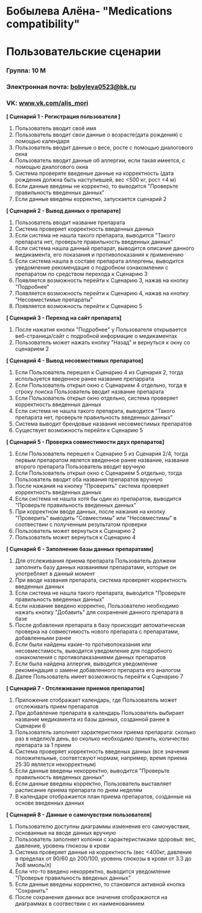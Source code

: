 # Бобылева Алёна- "Medications compatibility"
# Пользовательские сценарии

### Группа: 10  М
### Электронная почта: bobyleva0523@bk.ru
### VK: www.vk.com/alis_mori

**[ Сценарий 1 - Регистрация пользователя ]**
1. Пользователь вводит своё имя
2. Пользователь вводит свои данные о возрасте(дата рождения) с помощью календаря
3. Пользователь вводит данные о весе, росте с помощью диалогового окна
4. Пользователь вводит данные об аллергии, если такая имеется, с помощью диалогового окна
5. Система проверяте введеные данные на корректность (дата рождения должна быть наступившей, вес <500 кг, рост <4 м)
6. Если данные введены не корректно, то выводится "Проверьте правильность введенных данных"
7. Если данные введены корректно, запускается сценарий 2

**[ Сценарий 2 - Вывод данных о препарате]**
1. Пользователь вводит название препарата
2. Система проверяет корректность введенных данных
3. Если система не нашла такого препарата, выводится "Такого препарата нет, проверьте правильность введенных данных"
4. Если система нашла данный препарат, выводится описание данного медикамента, его показания и противопоказания к применению
5. Если система нашла в составе препарата аллергены, выводится уведомление рекомендация о подробном ознакомлении с препаратом по средством перехода к Сценарию 3
6. Появляется возможность перейти к Сценарию 3, нажав на кнопку "Подробнее"
7. Появляется возможность перейти к Сценарию 4, нажав на кнопку "Несовместимые препараты"
8. Появляется возможность перейти к Сценарию 5

**[ Сценарий 3 - Переход на сайт препарата]**
1. После нажатия кнопки "Подробнее" у Пользователя открывается веб-страница/сайт с подробной информацие о медикаментах
2. Пользователь может нажать кнопку "Назад" и вернуться к окну со сценарием 2

**[ Сценарий 4 - Вывод несовместимых препаратов]**
1. Если Пользователь перешел к Сценарию 4 из Сценария 2, тогда используется введенное ранее название препаррата
2. Если Пользователь открыл окно с Сценарием 4 отдельно, тогда в строку поиска Пользователь вводит название препарата
3. Если Пользователь открыл окно отдельно, система проверяет корректность введенных данных
4. Если система не нашла такого препарата, выводится "Такого препарата нет, проверьте правильность введенных данных"
5. Система выводит брендовые названия несовместимых препаратов
6. Существует возможность перейти к Сценарию 5

**[ Сценарий 5 - Проверка совместимости двух препаратов]**
1. Если Пользователь перешел к Сценарию 5 из Сценария 2/4, тогда первым препаратом явлется введенное ранее название, название второго препарата Пользователь вводит вручную
2. Если Пользователь открыл окно с Сценарием 5 отдельно, тогда Пользователь вводит оба названия препаратов вручную
2. После нажания на кнопку "Проверить" система проверяет корректность введенных данных
3. Если система не нашла хотя бы один из препаратов, выводится "Проверьте правильность введенных данных"
4. При корректном вводе данных, после нажания на кнопку "Проверить" выводить "Совместимы" или "Несовместимы" в соотвествии с полученным результатом проверки
5. Пользователь может вернуться к Сценарию 2
6. Пользователь может вернуться к Сценарию 4

**[ Сценарий 6 - Заполнение базы данных препаратами]**
1. Для отслеживания приема препарата Пользователь должени заполнить базу данных названиями препаратами, которые он употребляет в данный момент
2. При вводе названия препарата, система проверяет корректность введенных данных
3. Если система не нашла такого препарата, выводится "Проверьте правильность введенных данных"
4. Если название введено корректно, Пользователю необходимо нажать кнопку "Добавить" для сохранения данного препарата в базе
5. После добавления препарата в базу происходит автоматическая проверка на совместимость нового препарата с препаратами, добавленными ранее
6. Если были найдены какие-то противопоказания или несовместимость, выводится уведомление для подробного ознакомления с противопаказаниями данных препаратов
7. Если была найдена аллергия, выводится уведомление рекомендация о замене добавленного препарата его аналогом
8. Далее Пользователь имеет возможность перейти к Сценарию 7 

**[ Сценарий 7 - Отслеживание приемов препаратов]**
1. Приложение отображает календарь, где Пользователь может отслеживать прием препаратов
2. При добавление препарата в календарь Пользователь выбирает название медикамента из базы данных, созданной ранее в Сценарии 6
3. Пользователь заполняет характеристики приема препарата: сколько раз в неделю/в день, во сколько необходимо принять, количество препарата за 1 прием
4. Система проверяет корректность введеных данных (все значения положительные, соответсвуют нормам, например, время приема 25:30 является некорректным)
5. Если данные введены некорректно, выводится "Проверьте правильность введенных данных"
6. Если данные введены корректно, Пользователь выставляет расписание приема препарата по дням неделям
7. В календаре отображается план приема препаратов, созданные на основе введенных данных


**[ Сценарий 8 - Данные о самочувствии пользователя]**
1. Пользователю доступны диаграммы изменения его самочувствия, основанные на вводе данных вручную
2. Пользователь заполняет колонки с характеристиками здоровья: вес, давление, уровень глюкозы в крови
3. Система проверяет данные на корректность (вес <400кг, давление в пределах от 90/60 до 200/100, уровень глюкозы в крови от 3.3 до 7ю8 ммоль/л)
4. Если что-то введено некорректно, выводится уведомление "Проверье правильность введеных данных"
5. Если данные введены корректно, то становится активной кнопка "Сохранить"
6. После сохранения данных все значения отображаются на диаграммах в соотвествии с их наименованиием




